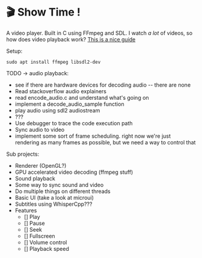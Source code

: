 # 🎬 Show Time !
A video player. Built in C using FFmpeg and SDL.
I watch *a lot* of videos, so how does video playback work?
[This is a nice guide](http://dranger.com/ffmpeg/tutorial01.html)

Setup:
```
sudo apt install ffmpeg libsdl2-dev
```

TODO -> audio playback:
- see if there are hardware devices for decoding audio -- there are none
- Read stackoverflow audio explainers
- read encode_audio.c and understand what's going on
- implement a decode_audio_sample function
- play audio using sdl2 audiostream
- ???
- Use debugger to trace the code execution path
- Sync audio to video
- implement some sort of frame scheduling. right now we're just rendering
  as many frames as possible, but we need a way to control that

Sub projects:
- Renderer (OpenGL?)
- GPU accelerated video decoding (ffmpeg stuff)
- Sound playback
- Some way to sync sound and video
- Do multiple things on different threads
- Basic UI (take a look at microui)
- Subtitles using WhisperCpp???
- Features
    - [] Play
    - [] Pause
    - [] Seek
    - [] Fullscreen
    - [] Volume control
    - [] Playback speed